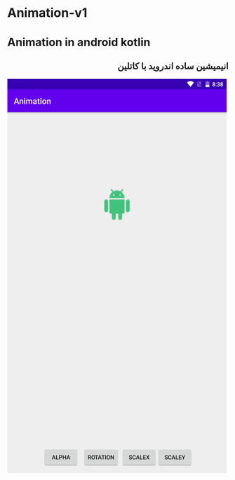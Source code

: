 # Animation-v1
<h1 style="font-size:25px">Animation in android kotlin</h1>
<h2 style="font-size:20px" dir="rtl">انیمیشین ساده اندروید با کاتلین</h2>
<img src="scr001.png" alt="Animation in android kotlin" title="Animation v1" width="500px" height="900px" loading="lazy">

